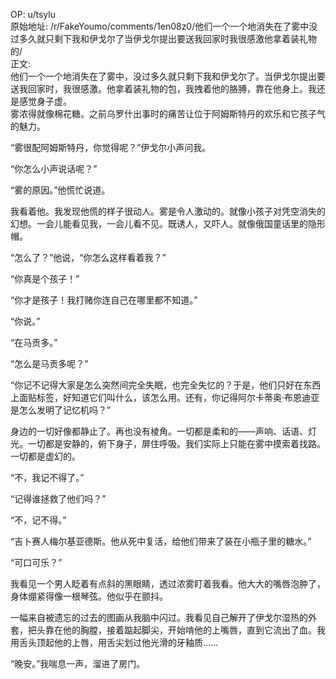 
OP: u/tsylu  
原始地址: /r/FakeYoumo/comments/1en08z0/他们一个一个地消失在了雾中没过多久就只剩下我和伊戈尔了当伊戈尔提出要送我回家时我很感激他拿着装礼物的/  
正文:  
他们一个一个地消失在了雾中，没过多久就只剩下我和伊戈尔了。当伊戈尔提出要送我回家时，我很感激。他拿着装礼物的包，我拽着他的胳膊，靠在他身上。我还是感觉身子虚。  
雾浓得就像棉花糖。之前乌罗什出事时的痛苦让位于阿姆斯特丹的欢乐和它孩子气的魅力。  

“雾很配阿姆斯特丹，你觉得呢？”伊戈尔小声问我。  

“你怎么小声说话呢？”  

“雾的原因。”他慌忙说道。  

我看着他。我发现他慌的样子很动人。雾是令人激动的。就像小孩子对凭空消失的幻想。一会儿能看见我，一会儿看不见。既诱人，又吓人。就像俄国童话里的隐形帽。  

“怎么了？”他说，“你怎么这样看着我？”  

“你真是个孩子！”  

“你才是孩子！我打赌你连自己在哪里都不知道。”

“你说。”  

“在马贡多。”  

“怎么是马贡多呢？”  

“你记不记得大家是怎么突然间完全失眠，也完全失忆的？于是，他们只好在东西上面贴标签，好知道它们叫什么，该怎么用。还有，你记得阿尔卡蒂奥·布恩迪亚是怎么发明了记忆机吗？”  

身边的一切好像都静止了。再也没有棱角。一切都是柔和的——声响、话语、灯光。一切都是安静的，俯下身子，屏住呼吸。我们实际上只能在雾中摸索着找路。一切都是虚幻的。  

“不，我记不得了。”  

“记得谁拯救了他们吗？”  

“不，记不得。”  

“吉卜赛人梅尔基亚德斯。他从死中复活，给他们带来了装在小瓶子里的糖水。”  

“可口可乐？”  

我看见一个男人眨着有点斜的黑眼睛，透过浓雾盯着我看。他大大的嘴唇泡肿了，身体绷紧得像一根琴弦。他似乎在颤抖。  

一幅来自被遗忘的过去的图画从我脑中闪过。我看见自己解开了伊戈尔湿热的外套，把头靠在他的胸膛，接着踮起脚尖，开始啃他的上嘴唇，直到它流出了血。我用舌头顶起他的上唇，用舌尖划过他光滑的牙釉质……  

“晚安。”我喘息一声，溜进了房门。  

